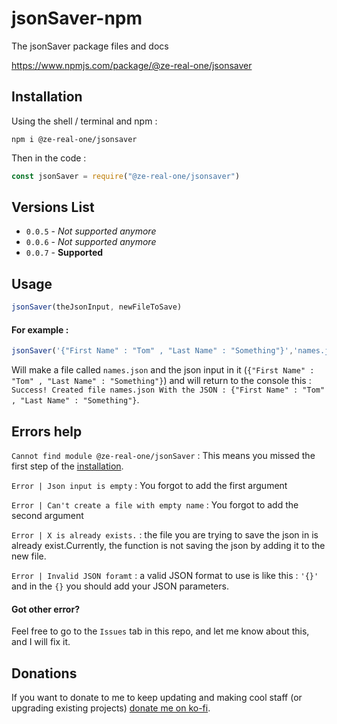 # jsonSaver-npm
The jsonSaver package files and docs

https://www.npmjs.com/package/@ze-real-one/jsonsaver

## Installation
Using the shell / terminal and npm :

```shell
npm i @ze-real-one/jsonsaver
```
Then in the code :
```js
const jsonSaver = require("@ze-real-one/jsonsaver")
```
## Versions List
- `0.0.5` - *Not supported anymore*
- `0.0.6` - *Not supported anymore*
- `0.0.7` - __Supported__

## Usage

```js
jsonSaver(theJsonInput, newFileToSave)
```
#### For example :
```js
jsonSaver('{"First Name" : "Tom" , "Last Name" : "Something"}','names.json')
```
Will make a file called `names.json` and the json input in it (`{"First Name" : "Tom" , "Last Name" : "Something"}`) and will return to the console this : `Success! Created file names.json With the JSON : {"First Name" : "Tom" , "Last Name" : "Something"}`.

## Errors help
`Cannot find module @ze-real-one/jsonSaver` :
This means you missed the first step of the [installation](#installation).

`Error | Json input is empty` : You forgot to add the first argument

`Error | Can't create a file with empty name` : You forgot to add the second argument

`Error | X is already exists.` : the file you are trying to save the json in is already exist.Currently, the function is not saving the json by adding it to the new file.

`Error | Invalid JSON foramt` : a valid JSON format to use is like this : `'{}'` and in the `{}` you should add your JSON parameters.

#### Got other error?
Feel free to go to the `Issues` tab in this repo, and let me know about this, and I will fix it.

## Donations
If you want to donate to me to keep updating and making cool staff (or upgrading existing projects) [donate me on ko-fi](https://ko-fi.com/zerealone).
